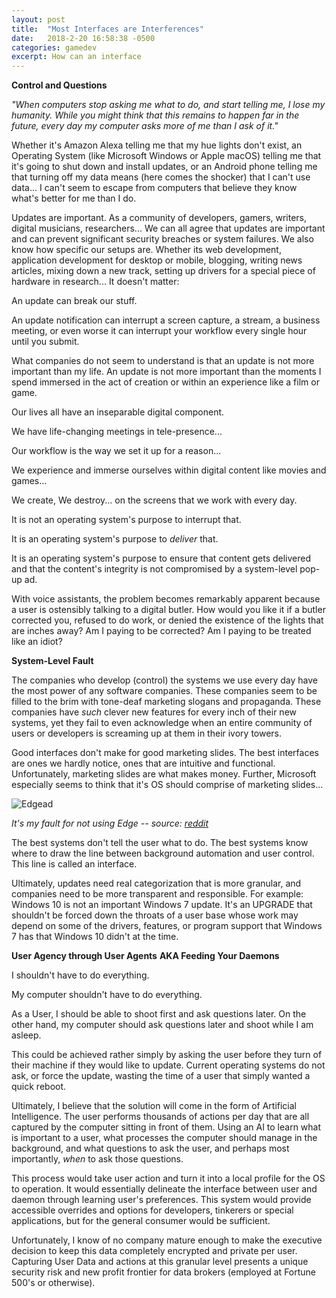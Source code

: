 ```yaml
---
layout: post
title:  "Most Interfaces are Interferences"
date:   2018-2-20 16:58:38 -0500
categories: gamedev
excerpt: How can an interface
---
```


**Control and Questions**

*"When computers stop asking me what to do, and start telling me, I lose my humanity.
While you might think that this remains to happen far in the future, every day my computer asks more of me than I ask of it."*

Whether it's Amazon Alexa telling me that my hue lights don't exist, an Operating System (like Microsoft Windows or Apple macOS) telling me that it's going to shut down and install updates, or an Android phone telling me that turning off my data means (here comes the shocker) that I can't use data... I can't seem to escape from computers that believe they know what's better for me than I do.

Updates are important. As a community of developers, gamers, writers, digital musicians, researchers...
We can all agree that updates are important and can prevent significant security breaches or system failures.
We also know how specific our setups are. Whether its web development, application development for desktop or mobile, blogging, writing news articles, mixing down a new track, setting up drivers for a special piece of hardware in research... It doesn't matter:

An update can break our stuff.

An update notification can interrupt a screen capture, a stream, a business meeting, or even worse it can interrupt your workflow every single hour until you submit.

What companies do not seem to understand is that an update is not more important than my life. An update is not more important than the moments I spend immersed in the act of creation or within an experience like a film or game.

Our lives all have an inseparable digital component.

We have life-changing meetings in tele-presence...

Our workflow is the way we set it up for a reason...

We experience and immerse ourselves within digital content like movies and games...

We create, We destroy... on the screens that we work with every day.

It is not an operating system's purpose to interrupt that.

It is an operating system's purpose to *deliver* that.

It is an operating system's purpose to ensure that content gets delivered and that the content's integrity is not compromised by a system-level pop-up ad.

With voice assistants, the problem becomes remarkably apparent because a user is ostensibly talking to a digital butler. How would you like it if a butler corrected you, refused to do work, or denied the existence of the lights that are inches away? Am I paying to be corrected? Am I paying to be treated like an idiot?

**System-Level Fault**

The companies who develop (control) the systems we use every day have the most power of any software companies. These companies seem to be filled to the brim with tone-deaf marketing slogans and propaganda. These companies have *such* clever new features for every inch of their new systems, yet they fail to even acknowledge when an entire community of users or developers is screaming up at them in their ivory towers.

Good interfaces don't make for good marketing slides. The best interfaces are ones we hardly notice, ones that are intuitive and functional. Unfortunately, marketing slides are what makes money. Further, Microsoft especially seems to think that it's OS should comprise of marketing slides...

![Edgead]({{site.url}}/assets/gamedev/edgead.png)

*It's my fault for not using Edge -- source: [reddit][redditpic]*

The best systems don't tell the user what to do.
The best systems know where to draw the line between background automation and user control. This line is called an interface.

Ultimately, updates need real categorization that is more granular, and companies need to be more transparent and responsible. For example: Windows 10 is not an important Windows 7 update. It's an UPGRADE that shouldn't be forced down the throats of a user base whose work may depend on some of the drivers, features, or program support that Windows 7 has that Windows 10 didn't at the time.

**User Agency through User Agents**
**AKA Feeding Your Daemons**

I shouldn't have to do everything.

My computer shouldn't have to do everything.

As a User, I should be able to shoot first and ask questions later. On the other hand, my computer should ask questions later and shoot while I am asleep.

This could be achieved rather simply by asking the user before they turn of their machine if they would like to update. Current operating systems do not ask, or force the update, wasting the time of a user that simply wanted a quick reboot.

Ultimately, I believe that the solution will come in the form of Artificial Intelligence. The user performs thousands of actions per day that are all captured by the computer sitting in front of them. Using an AI to learn what is important to a user, what processes the computer should manage in the background, and what questions to ask the user, and perhaps most importantly, *when* to ask those questions.

This process would take user action and turn it into a local profile for the OS to operation. It would essentially delineate the interface between user and daemon through learning user's preferences. This system would provide accessible overrides and options for developers, tinkerers or special applications, but for the general consumer would be sufficient.


Unfortunately, I know of no company mature enough to make the executive decision to keep this data completely encrypted and private per user. Capturing User Data and actions at this granular level presents a unique security risk and new profit frontier for data brokers (employed at Fortune 500's or otherwise).


[redditpic]:https://www.reddit.com/r/Windows10/comments/4wb2wz/ms_edge_lock_screen_ads_anyone_figure_out_how_to/
